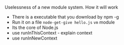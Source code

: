Uselessness of a new module system.
How it will work
  * There is a executable that you download by npm -g
  * Run it on a file `node-get-give hello.js`
`vm` module
  * Its the core of Node.js
  * use runInThisContext - explain context
  * use runInNewContext
